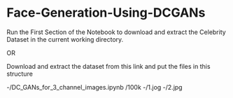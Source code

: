 # Face-Generation-Using-DCGANs

Run the First Section of the Notebook to download and extract the Celebrity Dataset in the current working directory.

OR

Download and extract the dataset from this link and put the files in this structure

  -/DC_GANs_for_3_channel_images.ipynb
   /100k
    -/1.jog
    -/2.jpg
